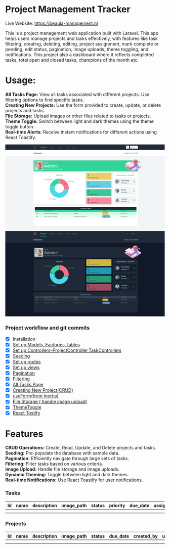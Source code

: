 # Project Management Tracker
Live Website: https://beaula-management.nl

This is a project management web application built with Laravel. This app helps users manage projects and tasks effectively, with features like task filtering, creating, deleting, editing, project assignment, mark complete or pending, edit status, pagination, image uploads, theme toggling, and notifications. This project also a dashboard where it reflects completed tasks, total open and closed tasks, champions of the month etc.

# Usage:
**All Tasks Page:** View all tasks associated with different projects. Use filtering options to find specific tasks.  
**Creating New Projects:** Use the form provided to create, update, or delete projects and tasks.  
**File Storage:** Upload images or other files related to tasks or projects.  
**Theme Toggle:** Switch between light and dark themes using the theme toggle button.  
**Real-time Alerts:** Receive instant notifications for different actions using React Toastify.  

![Dashboard](https://github.com/BeaulaEkka/project-management-tracker/blob/main/public/images/dashboard.jpeg)
![Dashboard](https://github.com/BeaulaEkka/project-management-tracker/blob/main/public/images/dark-dashboard.jpeg)

###  Project workflow and git commits

-   [x] Installation
-   [x] [Set up Models, Factories, tables](#set-up-models-factories-migrations-and-tables)
-   [x] [Set up Controllers-ProjectController,TaskControllers](#set-up-controllers)
-   [x] [Seeding](#seeding)
-   [x] [Set up routes](#set-up-routes)
-   [x] [Set up views](#set-up-views)
-   [x] [Pagination](#pagination)
-   [x] [Filtering](#filtering)
-   [x] [All Tasks Page](#all-tasks-page)
-   [x] [Creating New Project(CRUD)](#creating-new-projectcrud)
-   [x] [useForm(from Inertia)](#useformfrom-inertia)
-   [x] [File Storage ( handle image upload)](#file-storage--handle-image-upload)
-   [x] [ThemeToggle](#theme-toggle-dark-and-light)
-   [x] [React Tostify](#)

# Features

**CRUD Operations:** Create, Read, Update, and Delete projects and tasks.  
**Seeding:** Pre-populate the database with sample data.  
**Pagination:** Efficiently navigate through large sets of tasks.  
**Filtering:** Filter tasks based on various criteria.  
**Image Upload:** Handle file storage and image uploads.  
**Dynamic Theming:** Toggle between light and dark themes.  
**Real-time Notifications:** Use React Toastify for user notifications.  

### Tasks

| Id  | name | description | image_path | status | priority | due_date | assigned_user_id | created_by | updated_by | project_id |
| --- | ---- | ----------- | ---------- | ------ | -------- | -------- | ---------------- | ---------- | ---------- | ---------- |
|     |      |             |            |        |          |          |                  |            |            |            |
|     |      |             |            |        |          |          |                  |            |            |            |

### Projects

| Id  | name | description | image_path | status | due_date | created_by | updated_by |
| --- | ---- | ----------- | ---------- | ------ | -------- | ---------- | ---------- |
|     |      |             |            |        |          |            |            |
|     |      |             |            |        |          |            |            |


